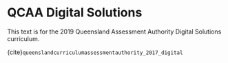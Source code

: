 # QCAA Digital Solutions

This text is for the 2019 Queensland Assessment Authority Digital Solutions curriculum.

{cite}`queenslandcurriculumassessmentauthority_2017_digital`